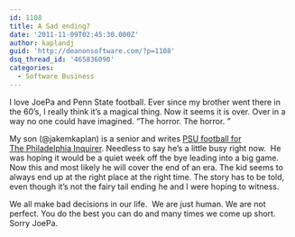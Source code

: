 ```yaml
---
id: 1108
title: A Sad ending?
date: '2011-11-09T02:45:30.000Z'
author: kaplandj
guid: 'http://deanonsoftware.com/?p=1108'
dsq_thread_id: '465836090'
categories:
  - Software Business
---
```

I love JoePa and Penn State football. Ever since my brother went there in the 60’s, I really think it’s a magical thing. Now it seems it is over. Over in a way no one could have imagined. “The horror. The horror. ”

My son (@jakemkaplan) is a senior and writes [PSU football for The Philadelphia Inquirer](http://www.philly.com/philly/blogs/inq-pennstate/). Needless to say he’s a little busy right now.  He was hoping it would be a quiet week off the bye leading into a big game. Now this and most likely he will cover the end of an era. The kid seems to always end up at the right place at the right time. The story has to be told, even though it’s not the fairy tail ending he and I were hoping to witness.

We all make bad decisions in our life.  We are just human. We are not perfect. You do the best you can do and many times we come up short. Sorry JoePa.
